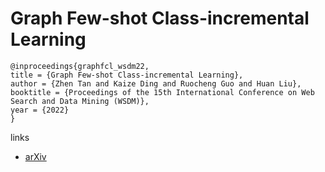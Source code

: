 # Graph Few-shot Class-incremental Learning

```
@inproceedings{graphfcl_wsdm22,
title = {Graph Few-shot Class-incremental Learning},
author = {Zhen Tan and Kaize Ding and Ruocheng Guo and Huan Liu},
booktitle = {Proceedings of the 15th International Conference on Web Search and Data Mining (WSDM)},
year = {2022}
}
```

links
- [arXiv](https://arxiv.org/abs/2112.12819)
